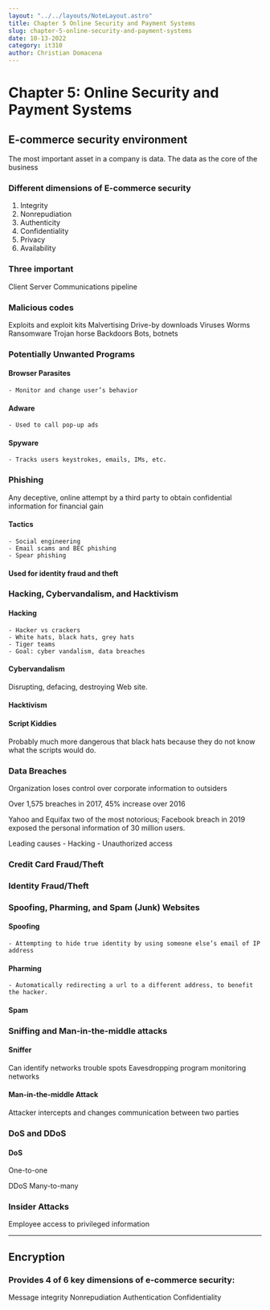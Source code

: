 ```yaml
---
layout: "../../layouts/NoteLayout.astro"
title: Chapter 5 Online Security and Payment Systems
slug: chapter-5-online-security-and-payment-systems
date: 10-13-2022
category: it310
author: Christian Domacena
---
```


# Chapter 5: Online Security and Payment Systems

## E-commerce security environment

The most important asset in a company is data.
The data as the core of the business

### Different dimensions of E-commerce security

1. Integrity
2. Nonrepudiation
3. Authenticity
4. Confidentiality
5. Privacy
6. Availability

### Three important

Client
Server
Communications pipeline

### Malicious codes

Exploits and exploit kits
Malvertising
Drive-by downloads
Viruses
Worms
Ransomware
Trojan horse
Backdoors
Bots, botnets

### Potentially Unwanted Programs

#### Browser Parasites

    - Monitor and change user’s behavior

#### Adware

    - Used to call pop-up ads

#### Spyware

    - Tracks users keystrokes, emails, IMs, etc.

### Phishing

Any deceptive, online attempt by a third party to obtain confidential information for financial gain

#### Tactics

    - Social engineering
    - Email scams and BEC phishing
    - Spear phishing

#### Used for identity fraud and theft

### Hacking, Cybervandalism, and Hacktivism

#### Hacking

    - Hacker vs crackers
    - White hats, black hats, grey hats
    - Tiger teams
    - Goal: cyber vandalism, data breaches

#### Cybervandalism

Disrupting, defacing, destroying Web site.

#### Hacktivism

#### Script Kiddies

Probably much more dangerous that black hats because they do not know what the scripts would do.

### Data Breaches

Organization loses control over corporate information to outsiders

Over 1,575 breaches in 2017, 45% increase over 2016

Yahoo and Equifax two of the most notorious; Facebook breach in 2019 exposed the personal information of 30 million users.

Leading causes - Hacking - Unauthorized access

### Credit Card Fraud/Theft

### Identity Fraud/Theft

### Spoofing, Pharming, and Spam (Junk) Websites

#### Spoofing

    - Attempting to hide true identity by using someone else’s email of IP address

#### Pharming

    - Automatically redirecting a url to a different address, to benefit the hacker.

#### Spam

### Sniffing and Man-in-the-middle attacks

#### Sniffer

Can identify networks trouble spots
Eavesdropping program monitoring networks

#### Man-in-the-middle Attack

Attacker intercepts and changes communication between two parties

### DoS and DDoS

#### DoS

One-to-one

DDoS
Many-to-many

### Insider Attacks

Employee access to privileged information

---

## Encryption

### Provides 4 of 6 key dimensions of e-commerce security:

Message integrity
Nonrepudiation
Authentication
Confidentiality
